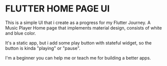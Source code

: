 # FLUTTER HOME PAGE UI

This is a simple UI that i create as a progress for my Flutter Journey.
A Music Player Home page that implements material design, consists of white and blue color.

It's a static app, but i add some play button with stateful widget, so the button is kinda "playing" or "pause".

I'm a beginner you can help me or teach me for building a better apps.